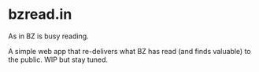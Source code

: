 # bzread.in

As in BZ is busy reading.

A simple web app that re-delivers what BZ has read (and finds valuable) to the public. WIP but stay tuned.
